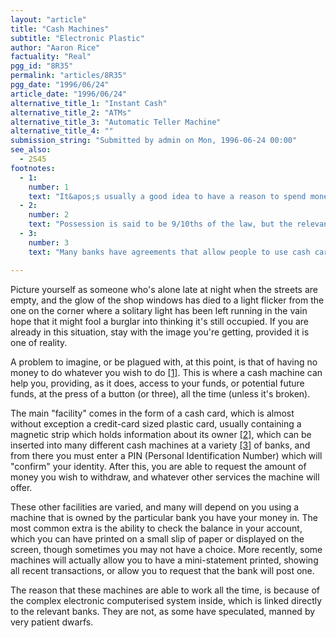 ```yaml
---
layout: "article"
title: "Cash Machines"
subtitle: "Electronic Plastic"
author: "Aaron Rice"
factuality: "Real"
pgg_id: "8R35"
permalink: "articles/8R35"
pgg_date: "1996/06/24"
article_date: "1996/06/24"
alternative_title_1: "Instant Cash"
alternative_title_2: "ATMs"
alternative_title_3: "Automatic Teller Machine"
alternative_title_4: ""
submission_string: "Submitted by admin on Mon, 1996-06-24 00:00"
see_also:
  - 2S45
footnotes: 
  - 1:
    number: 1
    text: "It&apos;s usually a good idea to have a reason to spend money before spending it, unless you are immensely rich, or know someone who is rich, and immensely stupid."
  - 2:
    number: 2
    text: "Possession is said to be 9/10ths of the law, but the relevant institution will usually make sure that they still retain ownership."
  - 3:
    number: 3
    text: "Many banks have agreements that allow people to use cash cards at different banks."

---
```

<div>
<p>Picture yourself as someone who's alone late at night when the streets are empty, and the glow of the shop windows has died to a light flicker from the one on the corner where a solitary light has been left running in the vain hope that it might fool a burglar into thinking it's still occupied. If you are already in this situation, stay with the image you're getting, provided it is one of reality.</p>
<p>A problem to imagine, or be plagued with, at this point, is that of having no money to do whatever you wish to do <a href="#footnote-body.1" name="footnote-link.1" class="footnote-link">[1]</a>. This is where a cash machine can help you, providing, as it does, access to your funds, or potential future funds, at the press of a button (or three), all the time (unless it's broken).</p>
<p>The main "facility" comes in the form of a cash card, which is almost without exception a credit-card sized plastic card, usually containing a magnetic strip which holds information about its owner <a href="#footnote-body.2" name="footnote-link.2" class="footnote-link">[2]</a>, which can be inserted into many different cash machines at a variety <a href="#footnote-body.3" name="footnote-link.3" class="footnote-link">[3]</a> of banks, and from there you must enter a PIN (Personal Identification Number) which will "confirm" your identity. After this, you are able to request the amount of money you wish to withdraw, and whatever other services the machine will offer.</p>
<p>These other facilities are varied, and many will depend on you using a machine that is owned by the particular bank you have your money in. The most common extra is the ability to check the balance in your account, which you can have printed on a small slip of paper or displayed on the screen, though sometimes you may not have a choice. More recently, some machines will actually allow you to have a mini-statement printed, showing all recent transactions, or allow you to request that the bank will post one.</p>
<p>The reason that these machines are able to work all the time, is because of the complex electronic computerised system inside, which is linked directly to the relevant banks. They are not, as some have speculated, manned by very patient dwarfs.</p>
</div>
